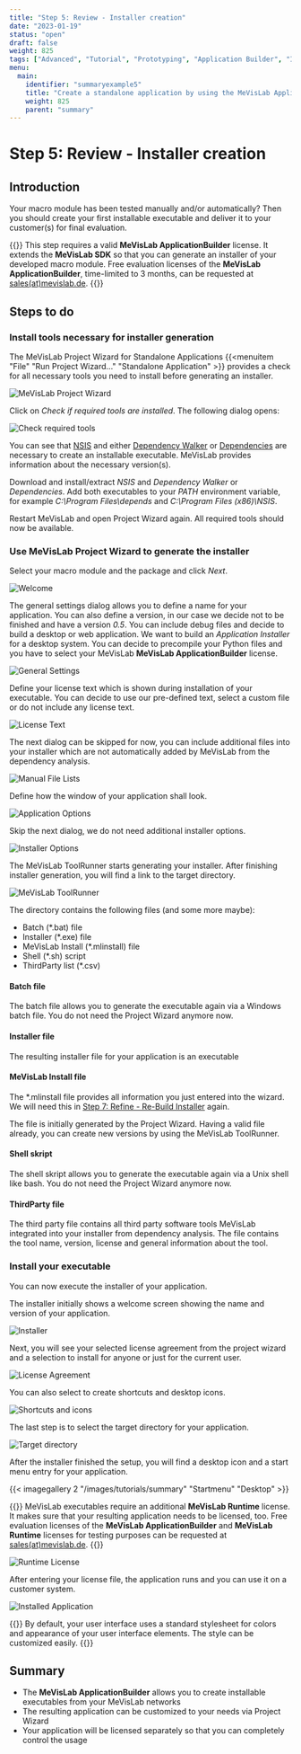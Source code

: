 ```yaml
---
title: "Step 5: Review - Installer creation"
date: "2023-01-19"
status: "open"
draft: false
weight: 825
tags: ["Advanced", "Tutorial", "Prototyping", "Application Builder", "Installer"]
menu: 
  main:
    identifier: "summaryexample5"
    title: "Create a standalone application by using the MeVisLab ApplicationBuilder and install the application on another system."
    weight: 825
    parent: "summary"
---
```

# Step 5: Review - Installer creation
## Introduction
Your macro module has been tested manually and/or automatically? Then you should create your first installable executable and deliver it to your customer(s) for final evaluation.

{{<alert class="warning" caption="Licensing">}}
This step requires a valid **MeVisLab ApplicationBuilder** license. It extends the **MeVisLab SDK** so that you can generate an installer of your developed macro module.
Free evaluation licenses of the **MeVisLab ApplicationBuilder**, time-limited to 3 months, can be requested at [sales(at)mevislab.de](mailto://sales@mevislab.de).
{{</alert>}}

## Steps to do
### Install tools necessary for installer generation
The MeVisLab Project Wizard for Standalone Applications {{<menuitem "File" "Run Project Wizard..." "Standalone Application" >}} provides a check for all necessary tools you need to install before generating an installer.

![MeVisLab Project Wizard](/images/tutorials/summary/Example5_1.png "MeVisLab Project Wizard")

Click on *Check if required tools are installed*. The following dialog opens:

![Check required tools](/images/tutorials/summary/Example5_2.png "Check required tools")

You can see that [NSIS](https://nsis.sourceforge.io/Download) and either [Dependency Walker](http://www.dependencywalker.com/) or [Dependencies](https://github.com/lucasg/Dependencies) are necessary to create an installable executable. MeVisLab provides information about the necessary version(s).

Download and install/extract *NSIS* and *Dependency Walker* or *Dependencies*. Add both executables to your *PATH* environment variable, for example *C:\Program Files\depends* and *C:\Program Files (x86)\NSIS*.

Restart MeVisLab and open Project Wizard again. All required tools should now be available.

### Use MeVisLab Project Wizard to generate the installer
Select your macro module and the package and click *Next*.

![Welcome](/images/tutorials/summary/Example5_3.png "Welcome")

The general settings dialog allows you to define a name for your application. You can also define a version, in our case we decide not to be finished and have a version *0.5*. You can include debug files and decide to build a desktop or web application. We want to build an *Application Installer* for a desktop system. You can decide to precompile your Python files and you have to select your MeVisLab **MeVisLab ApplicationBuilder** license.

![General Settings](/images/tutorials/summary/Example5_4.png "General Settings")

Define your license text which is shown during installation of your executable. You can decide to use our pre-defined text, select a custom file or do not include any license text.

![License Text](/images/tutorials/summary/Example5_5.png "License Text")

The next dialog can be skipped for now, you can include additional files into your installer which are not automatically added by MeVisLab from the dependency analysis.

![Manual File Lists](/images/tutorials/summary/Example5_6.png "Manual File Lists")

Define how the window of your application shall look.

![Application Options](/images/tutorials/summary/Example5_7.png "Application Options")

Skip the next dialog, we do not need additional installer options.

![Installer Options](/images/tutorials/summary/Example5_8.png "Installer Options")

The MeVisLab ToolRunner starts generating your installer. After finishing installer generation, you will find a link to the target directory.

![MeVisLab ToolRunner](/images/tutorials/summary/Example5_9.png "MeVisLab ToolRunner")

The directory contains the following files (and some more maybe):
* Batch (\*.bat) file
* Installer (\*.exe) file
* MeVisLab Install (\*.mlinstall) file
* Shell (\*.sh) script
* ThirdParty list (\*.csv)

#### Batch file
The batch file allows you to generate the executable again via a Windows batch file. You do not need the Project Wizard anymore now.
#### Installer file
The resulting installer file for your application is an executable
#### MeVisLab Install file
The \*.mlinstall file provides all information you just entered into the wizard. We will need this in [Step 7: Refine - Re-Build Installer](/tutorials/summary/summary7/) again.

The file is initially generated by the Project Wizard. Having a valid file already, you can create new versions by using the MeVisLab ToolRunner.
#### Shell skript
The shell skript allows you to generate the executable again via a Unix shell like bash. You do not need the Project Wizard anymore now.
#### ThirdParty file
The third party file contains all third party software tools MeVisLab integrated into your installer from dependency analysis. The file contains the tool name, version, license and general information about the tool.

### Install your executable
You can now execute the installer of your application.

The installer initially shows a welcome screen showing the name and version of your application.

![Installer](/images/tutorials/summary/Example5_10.png "Installer")

Next, you will see your selected license agreement from the project wizard and a selection to install for anyone or just for the current user.

![License Agreement](/images/tutorials/summary/Example5_11.png "License Agreement")

You can also select to create shortcuts and desktop icons.

![Shortcuts and icons](/images/tutorials/summary/Example5_12.png "Shortcuts and icons")

The last step is to select the target directory for your application. 

![Target directory](/images/tutorials/summary/Example5_13.png "Target directory")

After the installer finished the setup, you will find a desktop icon and a start menu entry for your application.

{{< imagegallery 2 "/images/tutorials/summary" "Startmenu" "Desktop" >}}

{{<alert class="warning" caption="Licensing">}}
MeVisLab executables require an additional **MeVisLab Runtime** license. It makes sure that your resulting application needs to be licensed, too.
Free evaluation licenses of the **MeVisLab ApplicationBuilder** and **MeVisLab Runtime** licenses for testing purposes can be requested at [sales(at)mevislab.de](mailto://sales@mevislab.de).
{{</alert>}}

![Runtime License](/images/tutorials/summary/Example5_14.png "Runtime License")

After entering your license file, the application runs and you can use it on a customer system.

![Installed Application](/images/tutorials/summary/Example5_15.png "Installed Application")

{{<alert class="info" caption="Info">}}
By default, your user interface uses a standard stylesheet for colors and appearance of your user interface elements. The style can be customized easily.
{{</alert>}}

## Summary
* The **MeVisLab ApplicationBuilder** allows you to create installable executables from your MeVisLab networks
* The resulting application can be customized to your needs via Project Wizard
* Your application will be licensed separately so that you can completely control the usage
